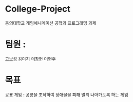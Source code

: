 # College-Project
동의대학교 게임에니메이션 공학과 프로그래밍 과제
# 팀원 :
고보성
김이지
이창현
이현주
# 목표
공룡 게임 : 공룡을 조작하여 장애물을 피해 멀리 나아가도록 하는 게임

